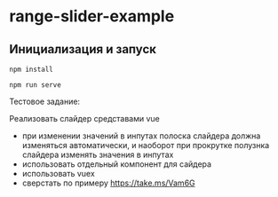 # range-slider-example

## Инициализация и запуск
```
npm install

npm run serve
```

Тестовое задание:

Реализовать слайдер средставами vue

- при изменении значений в инпутах полоска слайдера должна изменяться автоматически, 
  и наоборот при прокрутке полузнка слайдера изменять значения в инпутах
- использовать отдельный компонент для сайдера
- использовать vuex
- сверстать по примеру https://take.ms/Vam6G
